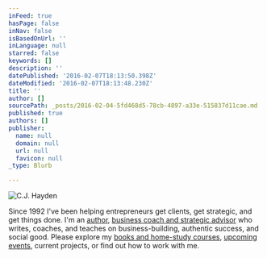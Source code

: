 ```yaml
---
inFeed: true
hasPage: false
inNav: false
isBasedOnUrl: ''
inLanguage: null
starred: false
keywords: []
description: ''
datePublished: '2016-02-07T18:13:50.398Z'
dateModified: '2016-02-07T18:13:48.230Z'
title: ''
author: []
sourcePath: _posts/2016-02-04-5fd468d5-78cb-4897-a33e-515837d11cae.md
published: true
authors: []
publisher:
  name: null
  domain: null
  url: null
  favicon: null
_type: Blurb

---
```

![C.J. Hayden](https://s3-us-west-2.amazonaws.com/the-grid-img/p/4bb368b4112da728dd4f4a95ecfe664adc29524f.jpg)

Since 1992 I've been helping entrepreneurs get clients, get strategic, and get things done.
I'm an [author][0], [business coach and strategic advisor][1] who writes, coaches, and teaches on business-building, authentic success, and social good. Please explore my [books and home-study courses][2], [upcoming events][3], current projects, or find out how to work with me.

[0]: http://www.cjhayden.com/books-audio/
[1]: http://www.cjhayden.com/about-cj/business-coaching/
[2]: http://cjhayden.com/books-audio/
[3]: http://cjhayden.com/category/calendar/